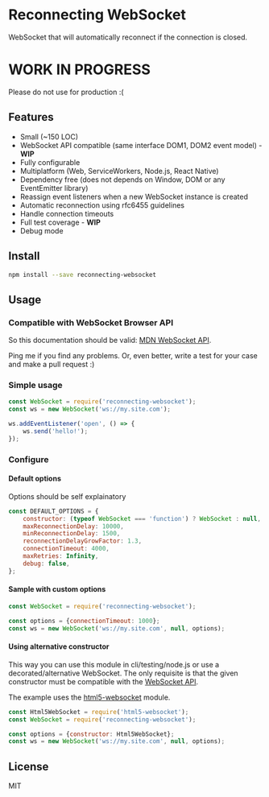 # Reconnecting WebSocket

WebSocket that will automatically reconnect if the connection is closed.

# WORK IN PROGRESS

Please do not use for production :(

## Features

- Small (~150 LOC)
- WebSocket API compatible (same interface DOM1, DOM2 event model) - **WIP**
- Fully configurable
- Multiplatform (Web, ServiceWorkers, Node.js, React Native)
- Dependency free (does not depends on Window, DOM or any EventEmitter library)
- Reassign event listeners when a new WebSocket instance is created
- Automatic reconnection using rfc6455 guidelines
- Handle connection timeouts
- Full test coverage - **WIP**
- Debug mode

## Install

```bash
npm install --save reconnecting-websocket
```

## Usage

### Compatible with WebSocket Browser API

So this documentation should be valid: [MDN WebSocket API](https://developer.mozilla.org/en-US/docs/Web/API/WebSocket).

Ping me if you find any problems. Or, even better, write a test for your case and make a pull request :)

### Simple usage

```javascript
const WebSocket = require('reconnecting-websocket');
const ws = new WebSocket('ws://my.site.com');

ws.addEventListener('open', () => {
    ws.send('hello!');
});
```

### Configure

#### Default options

Options should be self explainatory

```javascript
const DEFAULT_OPTIONS = {
    constructor: (typeof WebSocket === 'function') ? WebSocket : null,
    maxReconnectionDelay: 10000,
    minReconnectionDelay: 1500,
    reconnectionDelayGrowFactor: 1.3,
    connectionTimeout: 4000,
    maxRetries: Infinity,
    debug: false,
};
```

#### Sample with custom options

```javascript
const WebSocket = require('reconnecting-websocket');

const options = {connectionTimeout: 1000};
const ws = new WebSocket('ws://my.site.com', null, options);
```

#### Using alternative constructor

This way you can use this module in cli/testing/node.js or use a decorated/alternative WebSocket. The only requisite is that the given constructor must be compatible with the [WebSocket API](https://developer.mozilla.org/en-US/docs/Web/API/WebSocket).

The example uses the [html5-websocket](https://github.com/pladaria/html5-websocket) module.

```javascript
const Html5WebSocket = require('html5-websocket');
const WebSocket = require('reconnecting-websocket');

const options = {constructor: Html5WebSocket};
const ws = new WebSocket('ws://my.site.com', null, options);
```

## License

MIT

